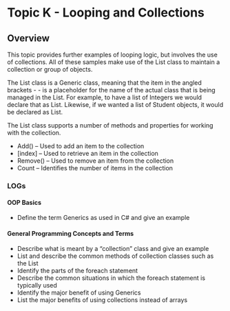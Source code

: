 ---
---
# Topic K - Looping and Collections

## Overview

This topic provides further examples of looping logic, but involves the use of collections. All of these samples make use of the List<T> class to maintain a collection or group of objects.

The List<T> class is a Generic class, meaning that the item in the angled brackets - <T> - is a placeholder for the name of the actual class that is being managed in the List. For example, to have a list of Integers we would declare that as List<Integer>. Likewise, if we wanted a list of Student objects, it would be declared as List<Student>.

The List<T> class supports a number of methods and properties for working with the collection.

* Add() – Used to add an item to the collection
* [index] – Used to retrieve an item in the collection
* Remove() – Used to remove an item from the collection
* Count – Identifies the number of items in the collection

### LOGs

#### OOP Basics

* Define the term Generics as used in C# and give an example

#### General Programming Concepts and Terms

* Describe what is meant by a “collection” class and give an example
* List and describe the common methods of collection classes such as the List<T>
* Identify the parts of the foreach statement
* Describe the common situations in which the foreach statement is typically used
* Identify the major benefit of using Generics
* List the major benefits of using collections instead of arrays
